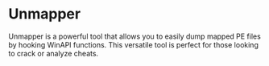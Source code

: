 # Unmapper
Unmapper is a powerful tool that allows you to easily dump mapped PE files by hooking WinAPI functions. This versatile tool is perfect for those looking to crack or analyze cheats.
